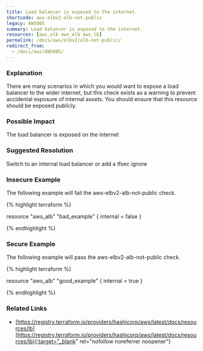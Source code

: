 ```yaml
---
title: Load balancer is exposed to the internet.
shortcode: aws-elbv2-alb-not-public
legacy: AWS005
summary: Load balancer is exposed to the internet. 
resources: [aws_alb aws_elb aws_lb] 
permalink: /docs/aws/elbv2/alb-not-public/
redirect_from: 
  - /docs/aws/AWS005/
---
```


### Explanation


There are many scenarios in which you would want to expose a load balancer to the wider internet, but this check exists as a warning to prevent accidental exposure of internal assets. You should ensure that this resource should be exposed publicly.


### Possible Impact
The load balancer is exposed on the internet

### Suggested Resolution
Switch to an internal load balancer or add a tfsec ignore


### Insecure Example

The following example will fail the aws-elbv2-alb-not-public check.

{% highlight terraform %}

resource "aws_alb" "bad_example" {
	internal = false
}

{% endhighlight %}



### Secure Example

The following example will pass the aws-elbv2-alb-not-public check.

{% highlight terraform %}

resource "aws_alb" "good_example" {
	internal = true
}

{% endhighlight %}



### Related Links


- [https://registry.terraform.io/providers/hashicorp/aws/latest/docs/resources/lb](https://registry.terraform.io/providers/hashicorp/aws/latest/docs/resources/lb){:target="_blank" rel="nofollow noreferrer noopener"}


